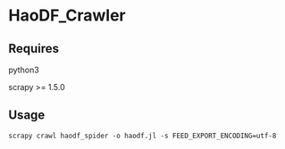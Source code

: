 # HaoDF_Crawler
## Requires
python3

scrapy >= 1.5.0
## Usage
```
scrapy crawl haodf_spider -o haodf.jl -s FEED_EXPORT_ENCODING=utf-8
```
